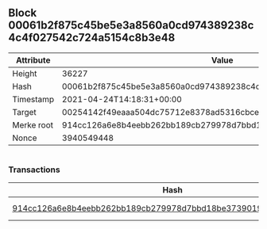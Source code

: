 ## Block 00061b2f875c45be5e3a8560a0cd974389238c4c4f027542c724a5154c8b3e48

Attribute | Value
--- | ---
Height | 36227
Hash | 00061b2f875c45be5e3a8560a0cd974389238c4c4f027542c724a5154c8b3e48
Timestamp | 2021-04-24T14:18:31+00:00
Target | 00254142f49eaaa504dc75712e8378ad5316cbcead634704b3734b6271167cc4
Merke root | 914cc126a6e8b4eebb262bb189cb279978d7bbd18be373901932331927d7e8a2
Nonce | 3940549448

```

```

### Transactions

Hash | Amount
--- | ---
[914cc126a6e8b4eebb262bb189cb279978d7bbd18be373901932331927d7e8a2](914cc126a6e8b4eebb262bb189cb279978d7bbd18be373901932331927d7e8a2.md) | 10.00000000 SKEPTI 
